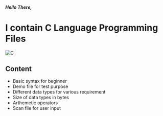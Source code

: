 ##### Hello There,   
# I contain **C Language** Programming Files
![C](https://www.britefish.net/wp-content/uploads/2019/07/logo-c-1.png)

## Content

- Basic syntax for beginner
- Demo file for test purpose
- Different data types for various requirement
- Size of data types in bytes
- Arthemetic operators
- Scan file for user input   
